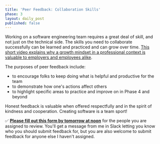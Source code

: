 ```yaml
---
title: 'Peer Feedback: Collaboration Skills'
phase: 3
layout: daily_post
published: false
---
```


Working on a software engineering team requires a great deal of skill, and not just on the technical side. The skills you need to collaborate successfully can be learned and practiced and can grow over time. [This short video explains why a growth mindset in a professional context is valuable to employers and employees alike](https://www.youtube.com/watch?v=r0qpJxEhOP4).

The purposes of peer feedback include:

- to encourage folks to keep doing what is helpful and productive for the team
- to demonstrate how one's actions affect others
- to highlight specific areas to practice and improve on in Phase 4 and beyond

Honest feedback is valuable when offered respectfully and in the spirit of kindness and cooperation. Creating software is a team sport!

✅ **[Please fill out this form by tomorrow at noon](https://forms.gle/NYVyTHmxpX45o1pY6)** for the people you are assigned to review. You'll get a message from me in Slack letting you know who you should submit feedback for, but you are also welcome to submit feedback for anyone else I haven't assigned.
